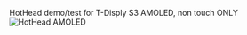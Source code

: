 HotHead demo/test for T-Disply S3 AMOLED, non touch ONLY
![HotHead AMOLED](https://github.com/user-attachments/assets/5c4c9552-f224-46d3-81e6-e7048e939856)
